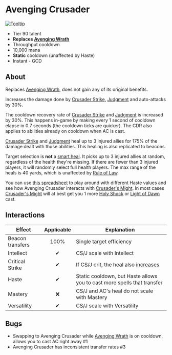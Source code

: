 # Avenging Crusader

[![Tooltip](https://user-images.githubusercontent.com/4565223/39913530-79e7de88-5502-11e8-918c-5595752105fe.png)](https://beta.wowdb.com/spells/216331-avenging-crusader)

- Tier 90 talent
- **Replaces [Avenging Wrath](../../AvengingWrath.md)**
- Throughput cooldown
- 10,000 mana
- **Static** cooldown (unaffected by Haste)
- Instant - GCD

## About

Replaces [Avenging Wrath](../../AvengingWrath.md), does not gain any of its original benefits.

Increases the damage done by [Crusader Strike](../../CrusaderStrike.md), [Judgment](../../Judgment.md) and auto-attacks by 30%.

The cooldown recovery rate of [Crusader Strike](../../CrusaderStrike.md) and [Judgment](../../Judgment.md) is increased by 30%. This happens in-game by making every 1 second of cooldown elapse in 0.7 seconds (the cooldown ticks are quicker). The CDR also applies to abilities already on cooldown when AC is cast.

[Crusader Strike](../../CrusaderStrike.md) and [Judgment](../../Judgment.md) heal up to 3 injured allies for 175% of the damage dealt with those abilities. This healing is also replicated to beacons.

Target selection is **not** a [smart heal](https://wow.gamepedia.com/Smart_spell). It picks up to 3 injured allies at random, regardless of the health they're missing. If there are fewer than 3 injured players, it will randomly select full health players. The max range of the heals is 40 yards, which is unaffected by [Rule of Law](../30/RuleOfLaw.md).

You can use [this spreadsheet](https://docs.google.com/spreadsheets/d/1rkdTSbG3k3diyh5kak5ljS0Be4mrZbaACM2w2ImCxvM/edit#gid=0) to play around with different Haste values and see how Avenging Crusader interacts with [Crusader's Might](../15/CrusadersMight.md). In most cases [Crusader's Might](../15/CrusadersMight.md) will at best get you 1 more [Holy Shock](../../HolyShock.md) or [Light of Dawn](../../HolyShock.md) cast.

## Interactions

| Effect | Applicable | Explanation |
| ------ | :--------: | ----------- |
| Beacon transfers | 100% | Single target efficiency |
| Intellect | ✔ | CS/J scale with Intellect |
| Critical Strike | ✔ | If CS/J crit, the heal also [increases](https://user-images.githubusercontent.com/4565223/39959723-1ed3419e-5616-11e8-8986-6d66202f691f.png) |
| Haste | ✔ | Static cooldown, but Haste allows you to cast more spells that transfer |
| Mastery | ❌ | CS/J and AC's heal do not scale with Mastery |
| Versatility | ✔ | CS/J scale with Versatility |

## Bugs

- Swapping to Avenging Crusader while [Avenging Wrath](../../AvengingWrath.md) is on cooldown, allows you to cast AC right away #1
- Avenging Crusader has inconsistent transfer rates #3
